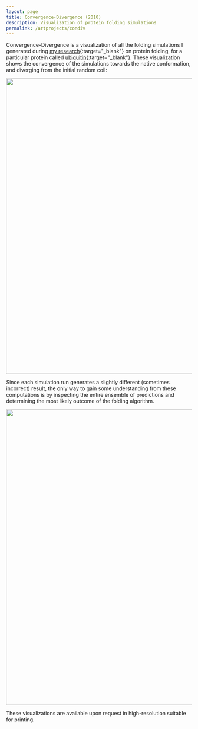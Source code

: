 ```yaml
---
layout: page
title: Convergence-Divergence (2010)
description: Visualization of protein folding simulations
permalink: /artprojects/condiv
---
```


Convergence-Divergence is a visualization of all the folding simulations I generated during [my research](http://portfolio.andrescolubri.net/articles/jmb2006_intrabasin_colubri.pdf){:target="_blank"}
on protein folding, for a particular protein called [ubiquitin](http://www.rcsb.org/pdb/explore/explore.do?structureId=1ubq){:target="_blank"}. These visualization 
shows the convergence of the simulations towards the native conformation, and diverging from the initial random coil:

<img width="800" src="http://portfolio.andrescolubri.net/images/conv-div.jpg" style="background:none; border:none; box-shadow:none"/>

Since each simulation run generates a slightly different (sometimes incorrect) result, the only way to gain some understanding from these computations is by inspecting the entire ensemble
of predictions and determining the most likely outcome of the folding algorithm.

<img width="800" src="http://portfolio.andrescolubri.net/images/conv-div-closeup.jpg" style="background:none; border:none; box-shadow:none"/>

These visualizations are available upon request in high-resolution suitable for printing.
